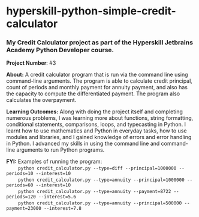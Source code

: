 # hyperskill-python-simple-credit-calculator
### My Credit Calculator project as part of the Hyperskill Jetbrains Academy Python Developer course.

**Project Number**: #3

**About:** A credit calculator program that is run via the command line using command-line arguments. The program is able to calculate credit principal, count of periods and monthly payment for annuity payment, and also has the capacity to compute the differentiated payment. The program also calculates the overpayment.

**Learning Outcomes:** Along with doing the project itself and completing numerous problems, I was learning more about functions, string formatting, conditional statements, comparisons, loops, and typecasting in Python. I learnt how to use mathematics and Python in everyday tasks, how to use modules and libraries, and I gained knowledge of errors and error handling in Python. I advanced my skills in using the command line and command-line arguments to run Python programs.

**FYI:** Examples of running the program:  
         &nbsp;&nbsp;&nbsp;&nbsp;&nbsp;&nbsp;&nbsp;
         ``` python credit_calculator.py --type=diff --principal=1000000 --periods=10 --interest=10 ```  
         &nbsp;&nbsp;&nbsp;&nbsp;&nbsp;&nbsp;&nbsp;
         ``` python credit_calculator.py --type=annuity --principal=1000000 --periods=60 --interest=10 ```  
         &nbsp;&nbsp;&nbsp;&nbsp;&nbsp;&nbsp;&nbsp;
         ``` python credit_calculator.py --type=annuity --payment=8722 --periods=120 --interest=5.6 ```  
         &nbsp;&nbsp;&nbsp;&nbsp;&nbsp;&nbsp;&nbsp;
         ``` python credit_calculator.py --type=annuity --principal=500000 --payment=23000 --interest=7.8 ```
